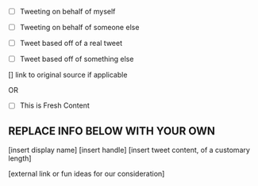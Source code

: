 - [ ] Tweeting on behalf of myself
- [ ] Tweeting on behalf of someone else

- [ ] Tweet based off of a real tweet
- [ ] Tweet based off of something else

[] link to original source if applicable

OR

- [ ] This is Fresh Content

## REPLACE INFO BELOW WITH YOUR OWN 

[insert display name]
[insert handle]
[insert tweet content, of a customary length]

[external link or fun ideas for our consideration]
